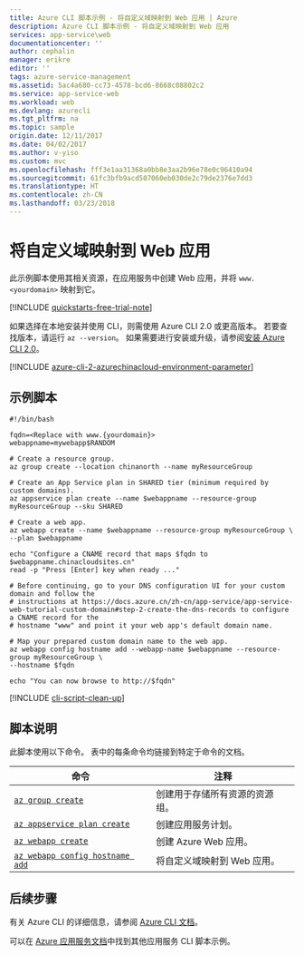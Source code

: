```yaml
---
title: Azure CLI 脚本示例 - 将自定义域映射到 Web 应用 | Azure
description: Azure CLI 脚本示例 - 将自定义域映射到 Web 应用
services: app-service\web
documentationcenter: ''
author: cephalin
manager: erikre
editor: ''
tags: azure-service-management
ms.assetid: 5ac4a680-cc73-4578-bcd6-8668c08802c2
ms.service: app-service-web
ms.workload: web
ms.devlang: azurecli
ms.tgt_pltfrm: na
ms.topic: sample
origin.date: 12/11/2017
ms.date: 04/02/2017
ms.author: v-yiso
ms.custom: mvc
ms.openlocfilehash: fff3e1aa31368a0bb8e3aa2b96e78e0c96410a94
ms.sourcegitcommit: 61fc3bfb9acd507060eb030de2c79de2376e7dd3
ms.translationtype: HT
ms.contentlocale: zh-CN
ms.lasthandoff: 03/23/2018
---
```

# <a name="map-a-custom-domain-to-a-web-app"></a>将自定义域映射到 Web 应用

此示例脚本使用其相关资源，在应用服务中创建 Web 应用，并将 `www.<yourdomain>` 映射到它。

[!INCLUDE [quickstarts-free-trial-note](../../../includes/quickstarts-free-trial-note.md)]

如果选择在本地安装并使用 CLI，则需使用 Azure CLI 2.0 或更高版本。 若要查找版本，请运行 `az --version`。 如果需要进行安装或升级，请参阅[安装 Azure CLI 2.0](https://docs.azure.cn/zh-cn/cli/install-azure-cli?view=azure-cli-lastest)。

[!INCLUDE [azure-cli-2-azurechinacloud-environment-parameter](../../../includes/azure-cli-2-azurechinacloud-environment-parameter.md)]

## <a name="sample-script"></a>示例脚本

```azurecli
#!/bin/bash

fqdn=<Replace with www.{yourdomain}>
webappname=mywebapp$RANDOM

# Create a resource group.
az group create --location chinanorth --name myResourceGroup

# Create an App Service plan in SHARED tier (minimum required by custom domains).
az appservice plan create --name $webappname --resource-group myResourceGroup --sku SHARED

# Create a web app.
az webapp create --name $webappname --resource-group myResourceGroup \
--plan $webappname

echo "Configure a CNAME record that maps $fqdn to $webappname.chinacloudsites.cn"
read -p "Press [Enter] key when ready ..."

# Before continuing, go to your DNS configuration UI for your custom domain and follow the 
# instructions at https://docs.azure.cn/zh-cn/app-service/app-service-web-tutorial-custom-domain#step-2-create-the-dns-records to configure a CNAME record for the 
# hostname "www" and point it your web app's default domain name.

# Map your prepared custom domain name to the web app.
az webapp config hostname add --webapp-name $webappname --resource-group myResourceGroup \
--hostname $fqdn

echo "You can now browse to http://$fqdn"

```

[!INCLUDE [cli-script-clean-up](../../../includes/cli-script-clean-up.md)]

## <a name="script-explanation"></a>脚本说明

此脚本使用以下命令。 表中的每条命令均链接到特定于命令的文档。

| 命令 | 注释 |
|---|---|
| [`az group create`](https://docs.azure.cn/zh-cn/cli/group?view=azure-cli-latest#az_group_create) | 创建用于存储所有资源的资源组。 |
| [`az appservice plan create`](https://docs.azure.cn/zh-cn/cli/appservice/plan?view=azure-cli-latest#az_appservice_plan_create) | 创建应用服务计划。 |
| [`az webapp create`](https://docs.azure.cn/zh-cn/cli/webapp?view=azure-cli-latest#az_webapp_create) | 创建 Azure Web 应用。 |
| [`az webapp config hostname add`](https://docs.azure.cn/zh-cn/cli/webapp/config/hostname?view=azure-cli-latest#az_webapp_config_hostname_add) | 将自定义域映射到 Web 应用。 |

## <a name="next-steps"></a>后续步骤

有关 Azure CLI 的详细信息，请参阅 [Azure CLI 文档](https://docs.azure.cn/zh-cn/cli/overview?view=azure-cli-lastest)。

可以在 [Azure 应用服务文档](../app-service-cli-samples.md)中找到其他应用服务 CLI 脚本示例。

<!--Update_Description: add a note about Azure CLI 2.0 version-->